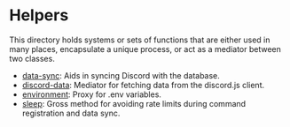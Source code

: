 # Helpers

This directory holds systems or sets of functions that are either used in many places, encapsulate a unique process, or act as a mediator between two classes.

- [data-sync](): Aids in syncing Discord with the database.
- [discord-data](): Mediator for fetching data from the discord.js client.
- [environment](): Proxy for .env variables.
- [sleep](): Gross method for avoiding rate limits during command registration and data sync.
